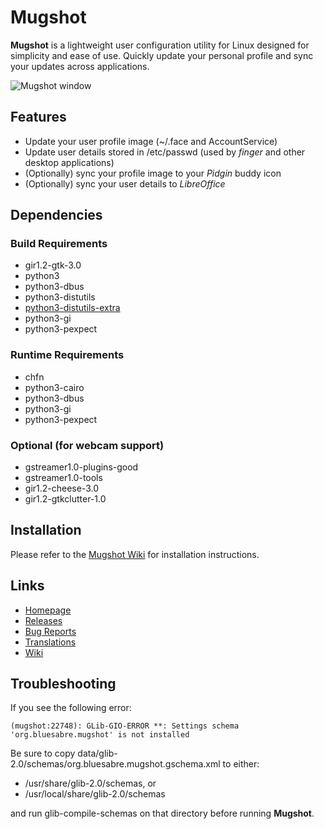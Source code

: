 # Mugshot
**Mugshot** is a lightweight user configuration utility for Linux designed for simplicity and ease of use. Quickly update your personal profile and sync your updates across applications.

![Mugshot window](https://screenshots.bluesabre.org/mugshot/docs/mugshot-main-2.png)

## Features
 - Update your user profile image (~/.face and AccountService)
 - Update user details stored in /etc/passwd (used by *finger* and other desktop applications)
 - (Optionally) sync your profile image to your *Pidgin* buddy icon
 - (Optionally) sync your user details to *LibreOffice*

## Dependencies

### Build Requirements
 - gir1.2-gtk-3.0
 - python3
 - python3-dbus
 - python3-distutils
 - [python3-distutils-extra](https://launchpad.net/python-distutils-extra)
 - python3-gi
 - python3-pexpect

### Runtime Requirements
 - chfn
 - python3-cairo
 - python3-dbus
 - python3-gi
 - python3-pexpect

### Optional (for webcam support)
 - gstreamer1.0-plugins-good
 - gstreamer1.0-tools
 - gir1.2-cheese-3.0
 - gir1.2-gtkclutter-1.0

## Installation

Please refer to the [Mugshot Wiki](https://github.com/bluesabre/mugshot/wiki/Installation) for installation instructions.

## Links
 - [Homepage](https://github.com/bluesabre/mugshot)
 - [Releases](https://github.com/bluesabre/mugshot/releases)
 - [Bug Reports](https://github.com/bluesabre/mugshot/issues)
 - [Translations](https://www.transifex.com/bluesabreorg/mugshot)
 - [Wiki](https://github.com/bluesabre/mugshot/wiki)

## Troubleshooting
If you see the following error:

    (mugshot:22748): GLib-GIO-ERROR **: Settings schema 'org.bluesabre.mugshot' is not installed

Be sure to copy data/glib-2.0/schemas/org.bluesabre.mugshot.gschema.xml to either:

 - /usr/share/glib-2.0/schemas, or
 - /usr/local/share/glib-2.0/schemas

and run glib-compile-schemas on that directory before running **Mugshot**.
